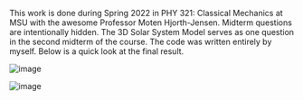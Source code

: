This work is done during Spring 2022 in PHY 321: Classical Mechanics at MSU with the awesome Professor Moten Hjorth-Jensen. Midterm questions are intentionally hidden.
The 3D Solar System Model serves as one question in the second midterm of the course.
The code was written entirely by myself.
Below is a quick look at the final result.

![image](https://github.com/user-attachments/assets/ae34b4ed-6149-4b51-bd59-a55cf6d4fd13)

![image](https://github.com/user-attachments/assets/3df83348-40de-46b5-b4b1-4509c037e2d3)
